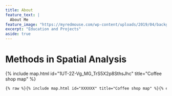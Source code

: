 ```yaml
---
title: About
feature_text: |
  About Me
feature_image: "https://myredmouse.com/wp-content/uploads/2019/04/background-header-technology.jpg"
excerpt: "Education and Projects"
aside: true
---
```

# Methods in Spatial Analysis
{% include map.html id="1UT-2Z-Vg_MG_TrS5X2p8SthsJhc" title="Coffee shop map" %}

``` html
{% raw %}{% include map.html id="XXXXXX" title="Coffee shop map" %}{% endraw %}

